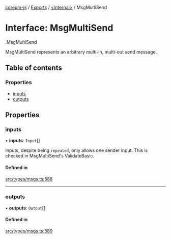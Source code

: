 [coreum-js](../README.md) / [Exports](../modules.md) / [<internal\>](../modules/internal_.md) / MsgMultiSend

# Interface: MsgMultiSend

[<internal>](../modules/internal_.md).MsgMultiSend

MsgMultiSend represents an arbitrary multi-in, multi-out send message.

## Table of contents

### Properties

- [inputs](internal_.MsgMultiSend.md#inputs)
- [outputs](internal_.MsgMultiSend.md#outputs)

## Properties

### inputs

• **inputs**: `Input`[]

Inputs, despite being `repeated`, only allows one sender input. This is
checked in MsgMultiSend's ValidateBasic.

#### Defined in

[src/types/msgs.ts:588](https://github.com/PulsaraIO/coreum-js/blob/63824e3/src/types/msgs.ts#L588)

___

### outputs

• **outputs**: `Output`[]

#### Defined in

[src/types/msgs.ts:589](https://github.com/PulsaraIO/coreum-js/blob/63824e3/src/types/msgs.ts#L589)
